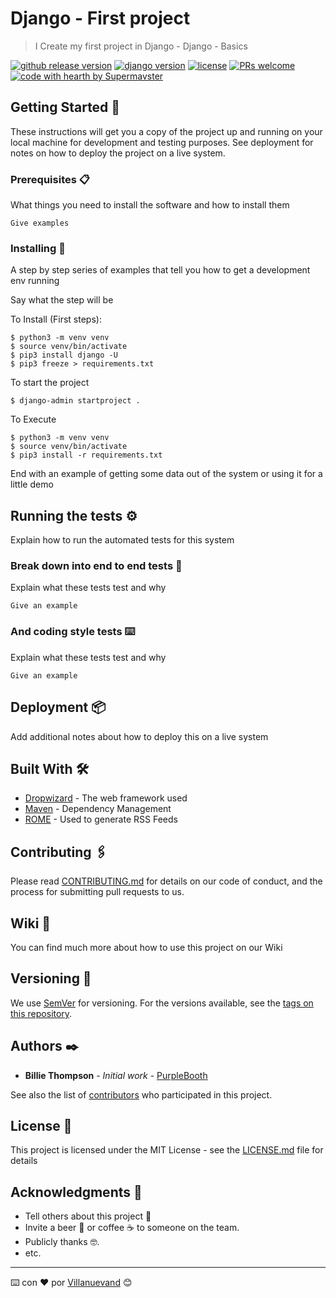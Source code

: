 # Django - First project

> I Create my first project in Django - Django - Basics

[![github release version](https://img.shields.io/github/v/release/supermavster/django-basics.svg?include_prereleases)](https://github.com/supermavster/django-basics/releases/latest) [![django version](https://img.shields.io/badge/django-1.11%20%7C%202.0%20%7C%202.1-blue)](https://www.npmjs.com/package/@toast-ui/editor) [![license](https://img.shields.io/github/license/supermavster/django-basics.svg)](https://github.com/supermavster/django-basics/blob/master/LICENSE) [![PRs welcome](https://img.shields.io/badge/PRs-welcome-ff69b4.svg)](https://github.com/supermavster/django-basics/issues?q=is%3Aissue+is%3Aopen+label%3A%22help+wanted%22) [![code with hearth by Supermavster](https://img.shields.io/badge/%3C/%3E%20with%20%E2%99%A5%20by-Supermavster-ff1414.svg)](https://github.com/supermavster)




## Getting Started 🚀

These instructions will get you a copy of the project up and running on your local machine for development and testing purposes. See deployment for notes on how to deploy the project on a live system.

### Prerequisites 📋

What things you need to install the software and how to install them

```
Give examples
```

### Installing 🔧

A step by step series of examples that tell you how to get a development env running

Say what the step will be

To Install (First steps):
```shell
$ python3 -m venv venv
$ source venv/bin/activate
$ pip3 install django -U
$ pip3 freeze > requirements.txt
```

To start the project

```shell
$ django-admin startproject .
```

To Execute
```shell
$ python3 -m venv venv
$ source venv/bin/activate
$ pip3 install -r requirements.txt
```

End with an example of getting some data out of the system or using it for a little demo


## Running the tests ⚙️

Explain how to run the automated tests for this system

### Break down into end to end tests 🔩

Explain what these tests test and why

```
Give an example
```

### And coding style tests ⌨️

Explain what these tests test and why

```
Give an example
```

## Deployment 📦

Add additional notes about how to deploy this on a live system

## Built With 🛠️

* [Dropwizard](http://www.dropwizard.io/1.0.2/docs/) - The web framework used
* [Maven](https://maven.apache.org/) - Dependency Management
* [ROME](https://rometools.github.io/rome/) - Used to generate RSS Feeds

## Contributing 🖇️

Please read [CONTRIBUTING.md](https://gist.github.com/PurpleBooth/b24679402957c63ec426) for details on our code of conduct, and the process for submitting pull requests to us.

## Wiki 📖
You can find much more about how to use this project on our Wiki


## Versioning 📌

We use [SemVer](http://semver.org/) for versioning. For the versions available, see the [tags on this repository](https://github.com/your/project/tags). 

## Authors ✒️

* **Billie Thompson** - *Initial work* - [PurpleBooth](https://github.com/PurpleBooth)

See also the list of [contributors](https://github.com/your/project/contributors) who participated in this project.

## License 📄

This project is licensed under the MIT License - see the [LICENSE.md](LICENSE.md) file for details

## Acknowledgments 🎁

* Tell others about this project 📢
* Invite a beer 🍺 or coffee ☕ to someone on the team.
* Publicly thanks 🤓.
* etc.



---
⌨️ con ❤️ por [Villanuevand](https://github.com/Villanuevand) 😊